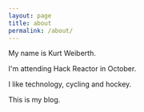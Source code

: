 ```yaml
---
layout: page
title: about
permalink: /about/
---
```


My name is Kurt Weiberth.

I'm attending Hack Reactor in October.

I like technology, cycling and hockey.

This is my blog.
